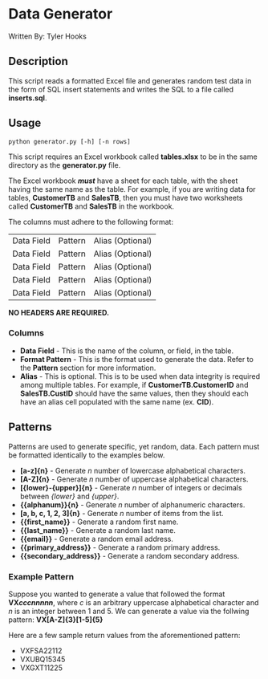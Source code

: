 # Data Generator
Written By: Tyler Hooks 

## Description
This script reads a formatted Excel file and generates random test data in the form of SQL insert statements and writes the SQL to a file called **inserts.sql**.

## Usage
`python generator.py [-h] [-n rows]`

This script requires an Excel workbook called **tables.xlsx** to be in the same directory as the **generator.py** file.

The Excel workbook ***must*** have a sheet for each table, with the sheet having the same name as the table. For example, if you are writing data for tables, **CustomerTB** and **SalesTB**, then you must have two worksheets called **CustomerTB** and **SalesTB** in the workbook.

The columns must adhere to the following format:

| | | |
| - | - | - |
| Data Field | Pattern | Alias (Optional) |
| Data Field | Pattern | Alias (Optional) |
| Data Field | Pattern | Alias (Optional) |
| Data Field | Pattern | Alias (Optional) |
| Data Field | Pattern | Alias (Optional) |

**NO HEADERS ARE REQUIRED.**

### Columns

* **Data Field** - This is the name of the column, or field, in the table.
* **Format Pattern** - This is the format used to generate the data. Refer to the **Pattern** section for more information.
* **Alias** - This is optional. This is to be used when data integrity is required among multiple tables. For example, if **CustomerTB.CustomerID** and **SalesTB.CustID** should have the same values, then they should each have an alias cell populated with the same name (ex. **CID**).

## Patterns

Patterns are used to generate specific, yet random, data. Each pattern must be formatted identically to the examples below.

* **[a-z]\{n\}** - Generate *n* number of lowercase alphabetical characters.
* **[A-Z]\{n\}** - Generate *n* number of uppercase alphabetical characters.
* **[\{lower\}-\{upper\}]\{n\}** - Generate *n* number of integers or decimals between *\{lower\}* and *\{upper\}*.
* **{{alphanum}}\{n\}** - Generate *n* number of alphanumeric characters.
* **[a, b, c, 1, 2, 3]\{n\}** - Generate *n* number of items from the list.
* **{{first_name}}** - Generate a random first name.
* **{{last_name}}** - Generate a random last name.
* **{{email}}** - Generate a random email address.
* **{{primary_address}}** - Generate a random primary address.
* **{{secondary_address}}** - Generate a random secondary address.

### Example Pattern

Suppose you wanted to generate a value that followed the format **VX*cccnnnnn***, where *c* is an arbitrary uppercase alphabetical character and *n* is an integer between 1 and 5.
We can generate a value via the follwing pattern: **VX[A-Z]{3}[1-5]{5}**

Here are a few sample return values from the aforementioned pattern:
* VXFSA22112
* VXUBQ15345
* VXGXT11225